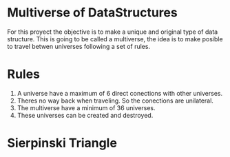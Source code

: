 # Multiverse of DataStructures
For this proyect the objective is to make a unique and original type of data structure. 
This is going to be called a multiverse, the idea is to make posible to travel betwen universes following a set of rules.

# Rules
1. A universe have a maximum of 6 direct conections with other universes.
2. Theres no way back when traveling. So the conections are unilateral.
3. The multiverse have a minimum of 36 universes.
4. These universes can be created and destroyed.

# Sierpinski Triangle
